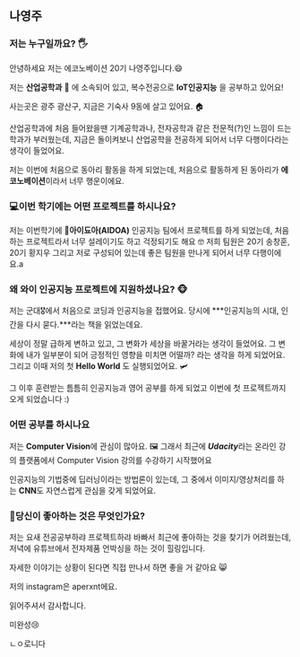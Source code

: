 ## 나영주 

### 

### 저는 누구일까요? :raised_hand_with_fingers_splayed:

안녕하세요 저는 에코노베이션 20기 나영주입니다.:smile:

저는 **산업공학과** :icecream: 에 소속되어 있고, 복수전공으로 **IoT인공지능** 을 공부하고 있어요!



사는곳은 광주 광산구, 지금은 기숙사 9동에 살고 있어요. :house: 



산업공학과에 처음 들어왔을땐 기계공학과나, 전자공학과 같은 전문적(?)인 느낌이 드는 학과가 부러웠는데, 지금은 돌이켜보니 산업공학을 전공하게 되어서 너무 다행이다라는 생각이 들었어요.



저는 이번에 처음으로 동아리 활동을 하게 되었는데, 처음으로 활동하게 된 동아리가 **에코노베이션**이라서 너무 행운이에요.



### 💻이번 학기에는 어떤 프로젝트를 하시나요?

저는 이번학기에 :apple:**아이됴아(AIDOA)** 인공지능 팀에서 프로젝트를 하게 되었는데, 처음하는 프로젝트라서 너무 설레이기도 하고 걱정되기도 해요 :nerd_face:  저희 팀원은 20기 송창훈, 20기 황지우 그리고 저로 구성되어 있는데 좋은 팀원을 만나게 되어서 너무 다행이에요.a

### 왜 와이 인공지능 프로젝트에 지원하셨나요? :monkey_face:

저는 군대:medal_military:에서 처음으로 코딩과 인공지능을 접했어요. 당시에 ***인공지능의 시대, 인간을 다시 묻다.***라는 책을 읽었는데요.

세상이 정말 급하게 변하고 있고, 그 변화가 세상을 바꿀거라는 생각이 들었어요. 그 변화에 내가 일부분이 되어 긍정적인 영향을 미치면 어떨까? 라는 생각을 하게 되었어요. 그리고 이때 저의 첫 **Hello World** 도 실행되었어요. :small_airplane:

그 이후 훈련받는 틈틈히 인공지능과 영어 공부를 하게 되었고 이번에 첫 프로젝트까지 오게 되었습니다 :)

### 어떤 공부를 하시나요

저는 **Computer Vision**에 관심이 많아요. :framed_picture: 그래서 최근에 ***Udacity***라는 온라인 강의 플랫폼에서 Computer Vision 강의를 수강하기 시작했어요

인공지능의 기법중에 딥러닝이라는 방법론이 있는데, 그 중에서 이미지/영상처리를 하는 **CNN**도 자연스럽게 관심을 갖게 되었어요. 

### 💓당신이 좋아하는 것은 무엇인가요?

저는 요새 전공공부하랴 프로젝트하랴 바빠서 최근에 좋아하는 것을 찾기가 어려웠는데,  저녁에 유튜브에서 전자제품 언박싱을 하는 것이 힐링입니다.



자세한 이야기는 상황이 된다면 직접 만나서 하면 좋을 거 같아요 :smile_cat:

저의 instagram은 aperxnt에요.



읽어주셔서 감사합니다.

미완성:cry: 





ㄴㅇ로니다